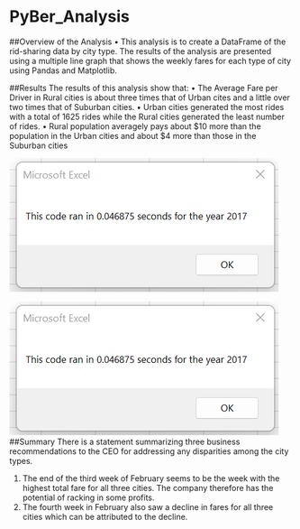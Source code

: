 # PyBer_Analysis
##Overview of the Analysis
•	This analysis is to create a DataFrame of the rid-sharing data by city type. The results of the analysis are presented using a multiple line graph that shows the weekly fares for each type of city using Pandas and Matplotlib. 

##Results
The results of this analysis show that:
•	The Average Fare per Driver in Rural cities is about three times that of Urban cites and a little over two times that of Suburban cities.
•	Urban cities generated the most rides with a total of 1625 rides while the Rural cities generated the least number of rides.
•	Rural population averagely pays about $10 more than the population in the Urban cities and about $4 more than those in the Suburban cities

![image](https://github.com/ras52017/stock-analysis/blob/main/Resources/VBA_Challenge_2017(pop-up).png)

![image](https://github.com/ras52017/stock-analysis/blob/main/Resources/VBA_Challenge_2017(pop-up).png)
##Summary
There is a statement summarizing three business recommendations to the CEO for addressing any disparities among the city types.
1.	The end of the third week of February seems to be the week with the highest total fare for all three cities. The company therefore has the potential of   racking in some profits.
2.	The fourth week in February also saw a decline in fares for all three cities which can be attributed to the decline.

